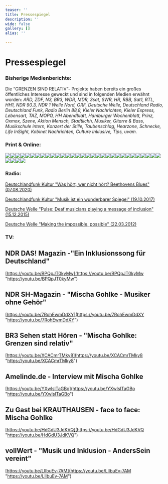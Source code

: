 ```yaml
---
teaser: ''
title: Pressespiegel
description: ''
wide: false
gallery: []
alias: ''

---
```

# Pressespiegel

### Bisherige Medienberichte:

Die “GRENZEN SIND RELATIV”- Projekte haben bereits ein großes öffentliches Interesse geweckt und sind in folgenden Medien erwähnt worden: _ARD, ZDF, N3, BR3, WDR, MDR, 3sat, SWR, HR, RBB, Sat1, RTL, HH1, NDR 90.3, NDR 1 Welle Nord, ORF, Deutsche Welle, Deutschland Radio, Deutschland Funk, Radio Berlin 88,8, Kieler Nachrichten, Kieler Express, Lebensart, TAZ, MOPO, HH Abendblatt, Hamburger Wochenblatt, Prinz, Oxmox, Szene, Aktion Mensch, Stadtlichh, Musiker, Gitarre & Bass, Musikschule intern, Konzert der Stille, Taubenschlag, Hearzone, Schnecke, Life InSight, Kobinet Nachrichten, Culture Inklusive, Tips, uvam._

### Print & Online:

<gallery>

![](/media/2018/11/mopo.jpg)![](/media/2020/09/hh-abendblatt-25-06-_-portrait-mischa-gohlke.JPG)![](/media/2020/09/taz-02-12-16-interview-mischa-gohlke.jpg)![](/media/2020/09/taz-bilder-im-kopf-8-07-2013.jpg)![](/media/2020/09/mhg_kn_2011_11_10.jpg)![](/media/2020/09/life-insight-_-anderssein-1-_-feb-2016-1.jpg)![](/media/2020/09/life-insight-_-anderssein-1-_-feb-2016-2.jpg)![](/media/2020/09/hamburger-abendblatt-_-3-anderssein-vereint-festival.jpg)![](/media/2020/09/anderssein-vereint_life-insight_06-0715_02.jpg)![](/media/2020/09/anderssein-vereint_life-insight_06-0715_01.jpg)![](/media/2020/10/pressebericht-weimar-17-08-2013.jpg)![](/media/2020/10/break-the-distance-__-mopo-29-05-2013.jpg)![](/media/2020/10/3-gsr-festival-2014.jpg)![](/media/2020/10/festival-9-04-kn.jpg)![](/media/2020/10/musikschule-des-jahres-2012.jpg)![](/media/2020/10/bergedorfer-wochenblatt.jpg)![](/media/2020/10/evangelische-kitazeitung-6-09-2015-_-2.JPG)![](/media/2020/10/wochenblatt-_-12-02-2014-_-mischa-gohlke-portrait.jpeg)![](/media/2020/10/festival-9-04-kieler-express.jpg)![](/media/2020/10/gsr-bericht.jpg)![](/media/2020/10/junge-welt-26-10-2019-_-seite-1.png)![](/media/2020/10/junge-welt-26-10-2019-_-seite-2.png)![](/media/2020/10/junge-welt-26-10-2019-_-seite-3.png)![](/media/2020/10/kita-6-12-2015-interview-mischa.png)![](/media/2020/10/mgohlke.jpg)![](/media/2020/10/mgohlke2.jpg)![](/media/2020/10/mgohlke3.jpg)![](/media/2020/10/mopo-eimsbuttler-nachrichten-25-10-2019-_-seite-1.png)![](/media/2020/10/131114_stadtlichh_nr13_mein_dingtest.jpg)![](/media/2020/10/1.jpg)![](/media/2020/10/2.jpg)![](/media/2020/10/4.jpg)![](/media/2020/10/5.jpg)![](/media/2020/10/artikel_aktion_mensch.jpg)![](/media/2020/10/lippstadter-patriot-_-20-05-2015.jpg)

</gallery>

### Radio:

[Deutschlandfunk Kultur "Was hört, wer nicht hört? Beethovens Blues" (07.08.2020)](https://www.deutschlandfunkkultur.de/was-hoert-wer-nichts-hoert-beethovens-blues.3720.de.html?dram:article_id=480263)

[Deutschlandfunk Kultur "Musik ist ein wunderbarer Spiegel" (19.10.2017)](https://www.deutschlandfunkkultur.de/musikunterricht-fuer-gehoerlose-musik-ist-ein-wunderbarer.2177.de.html?dram:article_id=398602)

[Deutsche Welle "Pulse: Deaf musicians playing a message of inclusion" (15.12.2015)](https://www.dw.com/en/pulse-deaf-musicians-playing-a-message-of-inclusion/av-18919280)

[Deutsche Welle "Making the impossible, possible" (22.03.2012)](https://www.dw.com/en/making-the-impossible-possible/a-15828093)

### TV:

## NDR DAS! Magazin -"Ein Inklusionssong für Deutschland"

[https://youtu.be/BPQpJT0kyMw](https://youtu.be/BPQpJT0kyMw "https://youtu.be/BPQpJT0kyMw")

## NDR SH-Magazin - "Mischa Gohlke - Musiker ohne Gehör"

[https://youtu.be/7RohEwmDdXY](https://youtu.be/7RohEwmDdXY "https://youtu.be/7RohEwmDdXY")

## BR3 Sehen statt Hören - "Mischa Gohlke: Grenzen sind relativ"

[https://youtu.be/XCACmrTMky8](https://youtu.be/XCACmrTMky8 "https://youtu.be/XCACmrTMky8")

## Amelinde.de - Interview mit Mischa Gohlke

[https://youtu.be/YXwlsITaGBo](https://youtu.be/YXwlsITaGBo "https://youtu.be/YXwlsITaGBo")

## Zu Gast bei KRAUTHAUSEN - face to face: Mischa Gohlke

[https://youtu.be/HdGdU3JdKVQ](https://youtu.be/HdGdU3JdKVQ "https://youtu.be/HdGdU3JdKVQ")

## vollWert - "Musik und Inklusion - AndersSein vereint"

[https://youtu.be/LlIbuEv-7AM](https://youtu.be/LlIbuEv-7AM "https://youtu.be/LlIbuEv-7AM")